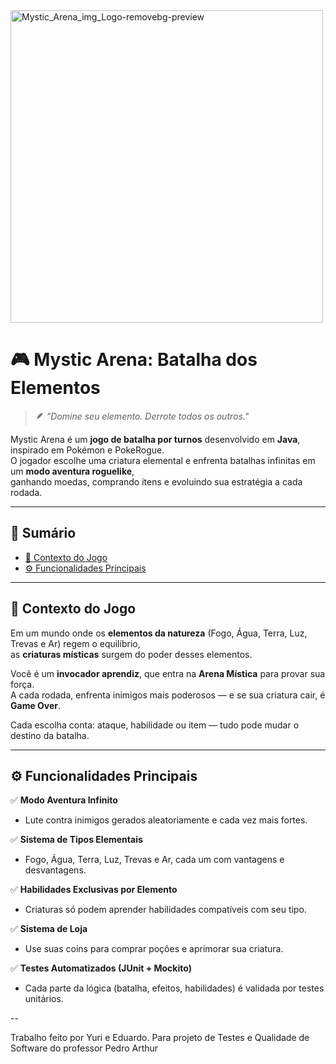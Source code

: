 <img width="500" height="500" alt="Mystic_Arena_img_Logo-removebg-preview" src="https://github.com/user-attachments/assets/a1e7e072-5ada-49a7-95bc-eea2893dd100" />


# 🎮 Mystic Arena: Batalha dos Elementos

> 🪶 *"Domine seu elemento. Derrote todos os outros."*  

Mystic Arena é um **jogo de batalha por turnos** desenvolvido em **Java**, inspirado em Pokémon e PokeRogue.  
O jogador escolhe uma criatura elemental e enfrenta batalhas infinitas em um **modo aventura roguelike**,  
ganhando moedas, comprando itens e evoluindo sua estratégia a cada rodada.

---

## 🧭 Sumário

- [🌌 Contexto do Jogo](#-contexto-do-jogo)
- [⚙️ Funcionalidades Principais](#️-funcionalidades-principais)

---

## 🌌 Contexto do Jogo

Em um mundo onde os **elementos da natureza** (Fogo, Água, Terra, Luz, Trevas e Ar) regem o equilíbrio,  
as **criaturas místicas** surgem do poder desses elementos.  

Você é um **invocador aprendiz**, que entra na **Arena Mística** para provar sua força.  
A cada rodada, enfrenta inimigos mais poderosos — e se sua criatura cair, é **Game Over**.  

Cada escolha conta: ataque, habilidade ou item — tudo pode mudar o destino da batalha.

---

## ⚙️ Funcionalidades Principais

✅ **Modo Aventura Infinito**  
- Lute contra inimigos gerados aleatoriamente e cada vez mais fortes.  

✅ **Sistema de Tipos Elementais**  
- Fogo, Água, Terra, Luz, Trevas e Ar, cada um com vantagens e desvantagens.  

✅ **Habilidades Exclusivas por Elemento**  
- Criaturas só podem aprender habilidades compatíveis com seu tipo.  

✅ **Sistema de Loja**  
- Use suas coins para comprar poções e aprimorar sua criatura.  

✅ **Testes Automatizados (JUnit + Mockito)**  
- Cada parte da lógica (batalha, efeitos, habilidades) é validada por testes unitários.  

--

Trabalho feito por Yuri e Eduardo.
Para projeto de Testes e Qualidade de Software do professor Pedro Arthur
